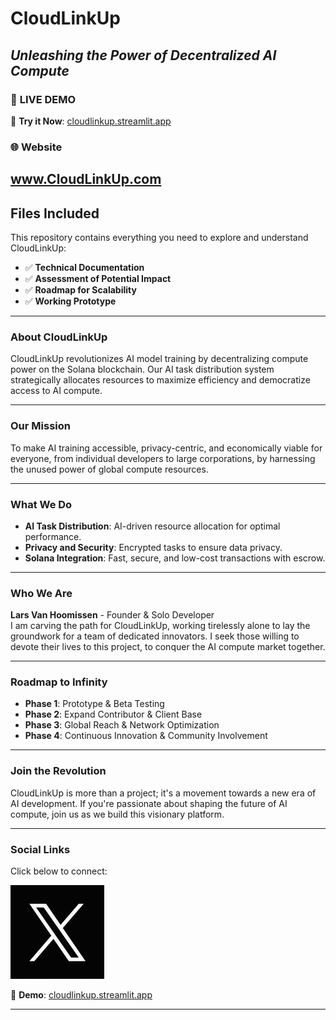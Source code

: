 # **CloudLinkUp**  
## *Unleashing the Power of Decentralized AI Compute*  

### 🚀 **LIVE DEMO**  
🔗 **Try it Now**: [cloudlinkup.streamlit.app](https://cloudlinkup.streamlit.app)  

### 🌐 **Website**
www.CloudLinkUp.com
---

## **Files Included**  
This repository contains everything you need to explore and understand CloudLinkUp:  
- ✅ **Technical Documentation**  
- ✅ **Assessment of Potential Impact**  
- ✅ **Roadmap for Scalability**  
- ✅ **Working Prototype**  

---

### **About CloudLinkUp**  
CloudLinkUp revolutionizes AI model training by decentralizing compute power on the Solana blockchain. Our AI task distribution system strategically allocates resources to maximize efficiency and democratize access to AI compute.

---

### **Our Mission**  
To make AI training accessible, privacy-centric, and economically viable for everyone, from individual developers to large corporations, by harnessing the unused power of global compute resources.

---

### **What We Do**  
- **AI Task Distribution**: AI-driven resource allocation for optimal performance.  
- **Privacy and Security**: Encrypted tasks to ensure data privacy.  
- **Solana Integration**: Fast, secure, and low-cost transactions with escrow.

---

### **Who We Are**  
**Lars Van Hoomissen** - Founder & Solo Developer  
I am carving the path for CloudLinkUp, working tirelessly alone to lay the groundwork for a team of dedicated innovators. I seek those willing to devote their lives to this project, to conquer the AI compute market together.

---

### **Roadmap to Infinity**  
- **Phase 1**: Prototype & Beta Testing  
- **Phase 2**: Expand Contributor & Client Base  
- **Phase 3**: Global Reach & Network Optimization  
- **Phase 4**: Continuous Innovation & Community Involvement  

---

### **Join the Revolution**  
CloudLinkUp is more than a project; it's a movement towards a new era of AI development. If you're passionate about shaping the future of AI compute, join us as we build this visionary platform.

---

### Social Links  
Click below to connect:  

[![X Profile](https://github.com/CloudLinkUp/hackathon-2025/blob/main/assets/X_profile_button_resized.png)](https://twitter.com/CloudLinkUp)  

🔗 **Demo**: [cloudlinkup.streamlit.app](https://cloudlinkup.streamlit.app)

---
